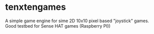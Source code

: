 # tenxtengames
A simple game engine for sime 2D 10x10 pixel based "joystick" games. Good testbed for Sense HAT games (Raspberry PI))
